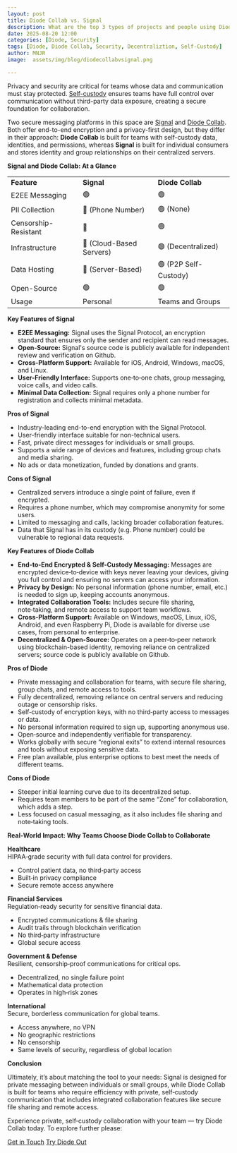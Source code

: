 ```yaml
---
layout: post
title: Diode Collab vs. Signal
description: What are the top 3 types of projects and people using Diode Collab?
date: 2025-08-20 12:00
categories: [Diode, Security]
tags: [Diode, Diode Collab, Security, Decentraliztion, Self-Custody]
author: MNJR
image: 	assets/img/blog/diodecollabvsignal.png

---
```

Privacy and security are critical for teams whose data and communication must stay protected. [Self-custody](https://diode.io/blog/diode-self-custody) ensures teams have full control over communication without third-party data exposure, creating a secure foundation for collaboration.

Two secure messaging platforms in this space are [Signal](https://signal.org/) and [Diode Collab](https://diode.io/products/collab/). Both offer end-to-end encryption and a privacy-first design, but they differ in their approach: **Diode Collab** is built for teams with self-custody data, identities, and permissions, whereas **Signal** is built for individual consumers and stores identity and group relationships on their centralized servers.

**Signal and Diode Collab: At a Glance**

<table><tbody><tr><td><strong>Feature</strong></td><td><strong>Signal</strong></td><td><strong>Diode</strong> <strong>Collab</strong></td></tr><tr><td>E2EE Messaging</td><td>🟢</td><td>🟢</td></tr><tr><td>PII Collection</td><td>🔴 (Phone Number)</td><td>🟢 (None)</td></tr><tr><td>Censorship-Resistant</td><td>🔴</td><td>🟢</td></tr><tr><td>Infrastructure</td><td>🔴 (Cloud-Based Servers)</td><td>🟢 (Decentralized)</td></tr><tr><td>Data Hosting</td><td>🔴 (Server-Based)</td><td>🟢 (P2P Self-Custody)</td></tr><tr><td>Open-Source</td><td>🟢</td><td>🟢</td></tr><tr><td>Usage</td><td>Personal</td><td>Teams and Groups</td></tr></tbody></table>

**Key Features of Signal**

*   **E2EE Messaging:** Signal uses the Signal Protocol, an encryption standard that ensures only the sender and recipient can read messages.
*   **Open-Source:** Signal's source code is publicly available for independent review and verification on Github.
*   **Cross-Platform Support:** Available for iOS, Android, Windows, macOS, and Linux.
*   **User-Friendly Interface:** Supports one‑to‑one chats, group messaging, voice calls, and video calls.
*   **Minimal Data Collection:** Signal requires only a phone number for registration and collects minimal metadata.

**Pros of Signal**

*   Industry-leading end-to-end encryption with the Signal Protocol.
*   User-friendly interface suitable for non-technical users. 
*   Fast, private direct messages for individuals or small groups.
*   Supports a wide range of devices and features, including group chats and media sharing. 
*   No ads or data monetization, funded by donations and grants.

**Cons of Signal**

*   Centralized servers introduce a single point of failure, even if encrypted. 
*   Requires a phone number, which may compromise anonymity for some users. 
*   Limited to messaging and calls, lacking broader collaboration features.
*   Data that Signal has in its custody (e.g. Phone number) could be vulnerable to regional data requests.

**Key Features of Diode Collab**

*   **End-to-End Encrypted & Self-Custody Messaging:** Messages are encrypted device‑to‑device with keys never leaving your devices, giving you full control and ensuring no servers can access your information.
*   **Privacy by Design:** No personal information (phone number, email, etc.) is needed to sign up, keeping accounts anonymous.
*   **Integrated Collaboration Tools:** Includes secure file sharing, note‑taking, and remote access to support team workflows.
*   **Cross-Platform Support:** Available on Windows, macOS, Linux, iOS, Android, and even Raspberry Pi, Diode is available for diverse use cases, from personal to enterprise. 
*   **Decentralized & Open-Source:** Operates on a peer‑to‑peer network using blockchain-based identity, removing reliance on centralized servers; source code is publicly available on Github.

**Pros of Diode**

*   Private messaging and collaboration for teams, with secure file sharing, group chats, and remote access to tools.
*   Fully decentralized, removing reliance on central servers and reducing outage or censorship risks.
*   Self‑custody of encryption keys, with no third‑party access to messages or data.
*   No personal information required to sign up, supporting anonymous use.
*   Open‑source and independently verifiable for transparency.
*   Works globally with secure “regional exits” to extend internal resources and tools without exposing sensitive data.
*   Free plan available, plus enterprise options to best meet the needs of different teams.

**Cons of Diode**

*   Steeper initial learning curve due to its decentralized setup.
*   Requires team members to be part of the same “Zone” for collaboration, which adds a step.
*   Less focused on casual messaging, as it also includes file sharing and note‑taking tools.

**Real-World Impact: Why Teams Choose Diode Collab to Collaborate**

**Healthcare**  
HIPAA‑grade security with full data control for providers.

*   Control patient data, no third‑party access
*   Built‑in privacy compliance
*   Secure remote access anywhere

**Financial Services**  
Regulation‑ready security for sensitive financial data.

*   Encrypted communications & file sharing
*   Audit trails through blockchain verification
*   No third‑party infrastructure
*   Global secure access

**Government & Defense**  
Resilient, censorship‑proof communications for critical ops.

*   Decentralized, no single failure point
*   Mathematical data protection
*   Operates in high‑risk zones

**International**  
Secure, borderless communication for global teams.

*   Access anywhere, no VPN
*   No geographic restrictions
*   No censorship
*   Same levels of security, regardless of global location

**Conclusion**

Ultimately, it’s about matching the tool to your needs: Signal is designed for private messaging between individuals or small groups, while Diode Collab is built for teams who require efficiency with private, self‑custody communication that includes integrated collaboration features like secure file sharing and remote access.

Experience private, self‑custody collaboration with your team — try Diode Collab today.
To explore further please:
<div class="story__buttons">
  <a href="{{"https://contactdiode.paperform.co"}}" class="btn" target="">Get in Touch</a>
  <a href="#download-app" class="btn popup-open" target="">Try Diode Out</a>
</div>
